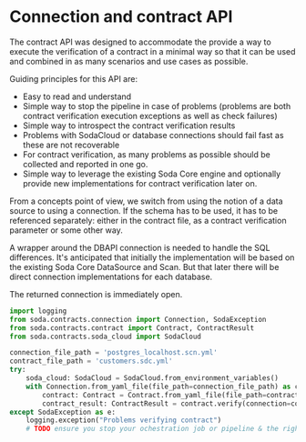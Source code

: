 # Connection and contract API

The contract API was designed to accommodate the provide a way to execute the verification of a
contract in a minimal way so that it can be used and combined in as many scenarios and use cases
as possible.

Guiding principles for this API are:
* Easy to read and understand
* Simple way to stop the pipeline in case of problems (problems are both contract verification
  execution exceptions as well as check failures)
* Simple way to introspect the contract verification results
* Problems with SodaCloud or database connections should fail fast as these are not recoverable
* For contract verification, as many problems as possible should be collected and reported in one go.
* Simple way to leverage the existing Soda Core engine and optionally provide new implementations for
  contract verification later on.

From a concepts point of view, we switch from using the notion of a data source to using a connection.
If the schema has to be used, it has to be referenced separately: either in the contract file, as a
contract verification parameter or some other way.

A wrapper around the DBAPI connection is needed to handle the SQL differences.
It's anticipated that initially the implementation will be based on the existing Soda Core
DataSource and Scan.  But that later there will be direct connection implementations
for each database.

The returned connection is immediately open.

```python
import logging
from soda.contracts.connection import Connection, SodaException
from soda.contracts.contract import Contract, ContractResult
from soda.contracts.soda_cloud import SodaCloud

connection_file_path = 'postgres_localhost.scn.yml'
contract_file_path = 'customers.sdc.yml'
try:
    soda_cloud: SodaCloud = SodaCloud.from_environment_variables()
    with Connection.from_yaml_file(file_path=connection_file_path) as connection:
        contract: Contract = Contract.from_yaml_file(file_path=contract_file_path)
        contract_result: ContractResult = contract.verify(connection=connection, soda_cloud=soda_cloud)
except SodaException as e:
    logging.exception("Problems verifying contract")
    # TODO ensure you stop your ochestration job or pipeline & the right people are notified
```
